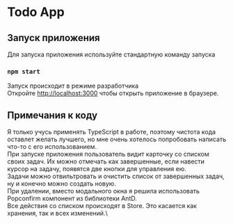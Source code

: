 # Todo App

## Запуск приложения

Для запуска приложения используйте стандартную команду запуска

### `npm start`

Запуск происходит в режиме разработчика\
Откройте [http://localhost:3000](http://localhost:3000) чтобы открыть приложение в браузере.

## Примечания к коду

Я только учусь применять TypeScript в работе, поэтому чистота кода оставлет желать лучшего, но мне очень хотелось попробовать написать что-то с его использованием.\
При запуске приложения пользователь видит карточку со списком своих задач. Их можно отмечать как завершенные, если навести курсор на задачу, появятся две кнопки для управления ею.\
Задачи можно отвильтровать и очистить список от завершенных задач, ну и конечно можно создать новую.\
При удалении, вместо модального окна я решила использовать Popconfirm компонент из библиотеки AntD.\
Все действия со списком происходят в Store. Это касается как хранения, так и всех изменений.\